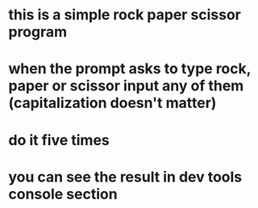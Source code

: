 # this is a simple rock paper scissor program
# when the prompt asks to type rock, paper or scissor input any of them (capitalization doesn't matter)
# do it five times
# you can see the result in dev tools console section
